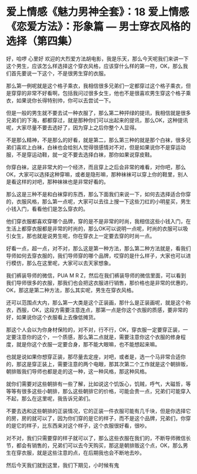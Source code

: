 # 爱上情感《魅力男神全套》：18 爱上情感《恋爱方法》：形象篇 — 男士穿衣风格的选择（第四集）

好，哈啰 心里好 欢迎的大烈爱方法胡电影，我是乐天，那么今天呢我们来讲一下这个男生，应该怎么样选择这个穿衣风格，应该穿什么样的第一符，OK，那么我们首先要说一下这个，不是很男生穿的衣服。

那么第一例呢就是这个格子乘衣，我相信很多兄弟们一定都穿过这个格子乘衣，但是穿穿的非常不好看啊，包括我问过很多女生，他也不是很喜欢男生穿这个格子乘衣，如果说你长得特别帅，你可以去尝试一下。

但是一般的男生就不要去试一种衣服了，那么第二种抨绿的提讯，我相信就是很多兄弟们的下海，都都穿过，就是那种你们可以出起来的提讯，那么OK，这种提讯呢，大家尽量不要去选好了，因为穿上之后你整个人显得。

不是那么精神，不是那么的好看，就是第二，那么第三种的就是那个白袜，很多兄弟们喜欢上白袜，白袜也会给别人觉得很感情对不对，但是如果说你不是穿运动服，不是穿运动鞋，就一定不要去选择白袜，那你如果说穿皮鞋。

你穿白袜，这是非常大的一个经济，而且穿上之后会非常的难看，对你吧，那么OK，大家可以选择这种穿嘛，或者是隐形嘛，那种袜袜可以穿上你的鞋里，别人是看这样的对吧，那种袜袜也是非常好看的。

那么这是三种不是和白袜穿的东西，那么下面我们来说一下，如何去选择适合你穿的，衣服风格，那么第一点呢，大家可以去往上搜一下这些刀红的小明星买，男生小钱入门，看看他们是怎么穿衣的。

他们穿衣服都喜欢穿哪个品牌，穿的是不是非常的时尚，我相信这些小钱入门，在生活上都穿衣服都是非常的时尚的，那么OK可以说明一点呢，时尚的衣服可以吸引女生，那也就是说男生呢，你在穿衣上一定要去穿的时尚一点。

好看一点，超一点，对不对，那么这是第一种方法，那么第二种方法就是，看我们导师如何去穿衣服的，我们导师穿的哪个品牌，哎穿的是什么样子，大家也可以进行模仿，那么在这里呢，大家可以去天家想象。

我们裤装导师的微信，PUA M R Z，然后在我们裤装导师的微信里面，可以看到我们导师很多的衣服，那我们也会把这衣服进行销售，那价格也是非常的优惠的，OK，那这是第二种方法，那么其实呢，男生在穿衣风格。

还可以范围点大内，那么第一大类是这个正装画，那什么是正装画呢，就是这个称衣，西服，OK，这段方需要注意连点，那第一点是你这个衣服的质感，要非常的好，如果说你这个衣服看上去像低摊货。

那这个人会以为你身材保险的，对不对，行不行，OK，穿衣服一定要穿正装，一定要注意你的这个，一个质感，那么第二点就是，需要注意你这个衣服的修身程度，就是你这个衣服一定要合身，那不能大眼嘛，也不能想起来嘛。

也就是说如果你想穿正装，那尽量去定座，对吧，或者是，选一个马非常合适你的，那这是穿正装上，需要注意的两个电眼，那其次第二个工作就是这个朝排贩，朝排贩我们导师也都是走的这一种，这一种风格，那这种风格。

就你们需要对这些朝排有一些了解，比如说这个饥饭心，饥贼，呼气，大磁哲，等等等有很多这些小朝排，那么这些朝排它的价格，可能会贵一点，兄弟们可能穿入不起，那么在这里呢，我告诉兄弟们。

不要去选和这些朝排的正装情况，它的正装一件衣服可能有几千块，但是你选择它的房，房的就可以了，因为你们穿的是它的样子，而不是这个品牌，兄弟们，你穿的是它的样子，比东西来对这个样子，这个衣服很好看，很吵。

对不对，我们只需要穿的样子就可以了，那么这些衣服在我们的，不断导师微信长节，都会有销售的，兄弟们可以去今天购买，那这是朝排贩这个点，OK，那么男生在穿衣服，就是这些注意的点，在后期我也会不断地去吵。

然后今天我们就到这里，我们下期见，小时候有鬼